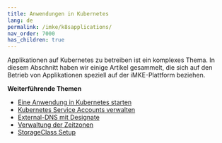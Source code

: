 ```yaml
---
title: Anwendungen in Kubernetes
lang: de
permalink: /imke/k8sapplications/
nav_order: 7000
has_children: true
---
```

<!-- LTeX:  language=de-DE -->

Applikationen auf Kubernetes zu betreiben ist ein komplexes Thema. In diesem Abschnitt haben wir einige Artikel gesammelt, die sich auf den Betrieb von Applikationen speziell auf der iMKE-Plattform beziehen.

**Weiterführende Themen**
* [Eine Anwendung in Kubernetes starten](/imke/k8sapplications/runningapplications/)
* [Kubernetes Service Accounts verwalten](/imke/k8sapplications/serviceaccounts/)
* [External-DNS mit Designate](/imke/k8sapplications/externaldnsanddesignate/)
* [Verwaltung der Zeitzonen](/imke/k8sapplications/timezones/)
* [StorageClass Setup](/imke/k8sapplications/storageclasses/)

